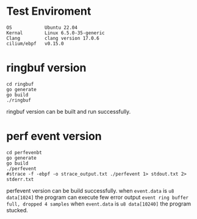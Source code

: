# Test Enviroment

```
OS            Ubuntu 22.04
Kernal        Linux 6.5.0-35-generic
Clang         clang version 17.0.6
cilium/ebpf   v0.15.0
```

# ringbuf version

```
cd ringbuf
go generate
go build
./ringbuf
```

ringbuf version can be built and run successfully.

# perf event version

```
cd perfevenbt
go generate
go build
./perfevent
#strace -f -ebpf -o strace_output.txt ./perfevent 1> stdout.txt 2> stderr.txt
```

perfevent version can be build successfully.
when `event.data` is `u8 data[1024]` the program can execute few error output `event ring buffer full, dropped 4 samples`
when `event.data` is `u8 data[10240]` the program stucked.
